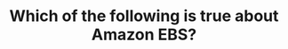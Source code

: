 ---
layout: answer
title: "Which of the following is true about Amazon EBS?"
blurb: "The only incorrect assertion here about Amazon EBS is the idea that EBS volume has Regional scope. That is not correct. An EBS volume has AZ scope. The EC"
quid: 209
---